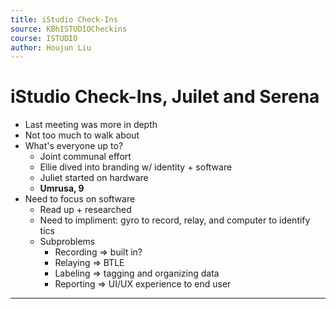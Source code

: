 ```yaml
---
title: iStudio Check-Ins
source: KBhISTUDIOCheckins
course: ISTUDIO
author: Houjun Liu
---
```


# iStudio Check-Ins, Juilet and Serena
* Last meeting was more in depth
* Not too much to walk about
* What's everyone up to?
	* Joint communal effort
	* Ellie dived into branding w/ identity + software
	* Juliet started on hardware
	* **Umrusa, 9**
* Need to focus on software
	* Read up + researched
	* Need to impliment: gyro to record, relay, and computer to identify tics
	* Subproblems
		* Recording => built in?
		* Relaying => BTLE
		* Labeling => tagging and organizing data
		* Reporting => UI/UX experience to end user

*** 

